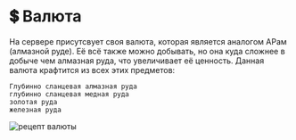 # 💲 Валюта

На сервере присутсвует своя валюта, которая является аналогом АРам (алмазной руде). Её всё также можно добывать, но она куда сложнее в добыче чем алмазная руда, что увеличивает её ценность. Данная валюта крафтится из всех этих предметов: 

`Глубинно сланцевая алмазная руда`<br>
`глубинно сланцевая медная руда`<br>
`золотая руда`<br>
`железная руда`<br>

![рецепт валюты](https://2376298745-files.gitbook.io/~/files/v0/b/gitbook-x-prod.appspot.com/o/spaces%2FiafV1IVuYhXRQw30ttj9%2Fuploads%2F4CBsFcDrZNs52DybjucL%2F%D0%91%D0%B5%D0%B7%D1%8B%D0%BC%D1%8F%D0%BD%D0%BD%D1%8B%D0%B9.png?alt=media&token=fb6257ea-fefb-4bd6-b992-d8f574ae9e04)